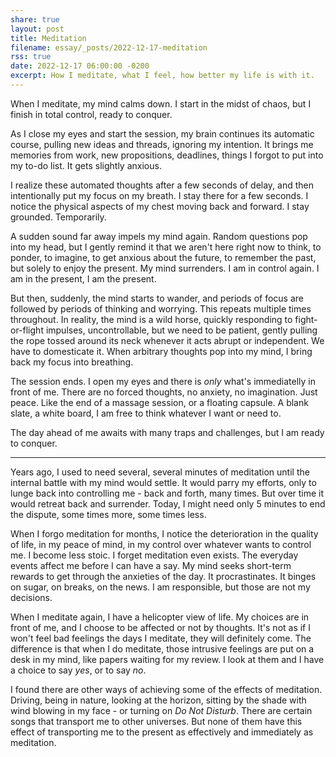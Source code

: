 ```yaml
---
share: true
layout: post
title: Meditation
filename: essay/_posts/2022-12-17-meditation
rss: true
date: 2022-12-17 06:00:00 -0200
excerpt: How I meditate, what I feel, how better my life is with it.
---
```


When I meditate, my mind calms down. I start in the midst of chaos, but I finish in total control, ready to conquer.

As I close my eyes and start the session, my brain continues its automatic course, pulling new ideas and threads, ignoring my intention. It brings me memories from work, new propositions, deadlines, things I forgot to put into my to-do list. It gets slightly anxious.

I realize these automated thoughts after a few seconds of delay, and then intentionally put my focus on my breath. I stay there for a few seconds. I notice the physical aspects of my chest moving back and forward. I stay grounded. Temporarily.

A sudden sound far away impels my mind again. Random questions pop into my head, but I gently remind it that we aren't here right now to think, to ponder, to imagine, to get anxious about the future, to remember the past, but solely to enjoy the present. My mind surrenders. I am in control again. I am in the present, I am the present.

But then, suddenly, the mind starts to wander, and periods of focus are followed by periods of thinking and worrying. This repeats multiple times throughout. In reality, the mind is a wild horse, quickly responding to fight-or-flight impulses, uncontrollable, but we need to be patient, gently pulling the rope tossed around its neck whenever it acts abrupt or independent. We have to domesticate it. When arbitrary thoughts pop into my mind, I bring back my focus into breathing.

The session ends. I open my eyes and there is _only_ what's immediatelly in front of me. There are no forced thoughts, no anxiety, no imagination. Just peace. Like the end of a massage session, or a floating capsule. A blank slate, a white board, I am free to think whatever I want or need to.

The day ahead of me awaits with many traps and challenges, but I am ready to conquer.

---

Years ago, I used to need several, several minutes of meditation until the internal battle with my mind would settle. It would parry my efforts, only to lunge back into controlling me - back and forth, many times. But over time it would retreat back and surrender. Today, I might need only 5 minutes to end the dispute, some times more, some times less.

When I forgo meditation for months, I notice the deterioration in the quality of life, in my peace of mind, in my control over whatever wants to control me. I become less stoic. I forget meditation even exists. The everyday events affect me before I can have a say. My mind seeks short-term rewards to get through the anxieties of the day. It procrastinates. It binges on sugar, on breaks, on the news. I am responsible, but those are not my decisions.

When I meditate again, I have a helicopter view of life. My choices are in front of me, and I choose to be affected or not by thoughts. It's not as if I won't feel bad feelings the days I meditate, they will definitely come. The difference is that when I do meditate, those intrusive feelings are put on a desk in my mind, like papers waiting for my review. I look at them and I have a choice to say *yes*, or to say *no*.

I found there are other ways of achieving some of the effects of meditation. Driving, being in nature, looking at the horizon, sitting by the shade with wind blowing in my face - or turning on _Do Not Disturb_. There are certain songs that transport me to other universes. But none of them have this effect of transporting me to the present as effectively and immediately as meditation.